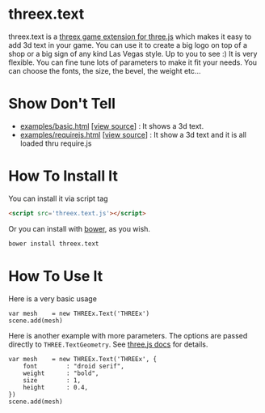 threex.text
===========

threex.text is a [threex game extension for three.js](http://jeromeetienne.github.io/threex/) which makes it easy to add 3d text in your game. You can use it to create a big logo on top of a shop or a big sign of any kind Las Vegas style. Up to you to see :) It is very flexible. You can fine tune lots of parameters to make it fit your needs. You can choose the fonts, the size, the bevel, the weight etc...


Show Don't Tell
===============
* [examples/basic.html](http://jeromeetienne.github.io/threex.text/examples/basic.html)
\[[view source](https://github.com/jeromeetienne/threex.text/blob/master/examples/basic.html)\] :
It shows a 3d text.
* [examples/requirejs.html](http://jeromeetienne.github.io/threex.text/examples/requirejs.html)
\[[view source](https://github.com/jeromeetienne/threex.text/blob/master/examples/requirejs.html)\] :
It show a 3d text and it is all loaded thru require.js

How To Install It
=================

You can install it via script tag

```html
<script src='threex.text.js'></script>
```

Or you can install with [bower](http://bower.io/), as you wish.

```bash
bower install threex.text
```

How To Use It
=============

Here is a very basic usage

```
var mesh	= new THREEx.Text('THREEx')
scene.add(mesh)
```

Here is another example with more parameters. The options are passed directly 
to  ```THREE.TextGeometry```. 
See [three.js docs](http://threejs.org/docs/#Reference/Extras.Geometries/TextGeometry)
for details.

```
var mesh	= new THREEx.Text('THREEx', {
	font		: "droid serif",
	weight		: "bold",
	size		: 1,
	height		: 0.4,
})
scene.add(mesh)
```